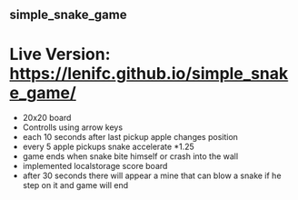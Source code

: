 ## simple_snake_game

# Live Version: https://lenifc.github.io/simple_snake_game/

- 20x20 board
- Controlls using arrow keys
- each 10 seconds after last pickup apple changes position 
- every 5 apple pickups snake accelerate *1.25
- game ends when snake bite himself or crash into the wall
- implemented localstorage score board
- after 30 seconds there will appear a mine that can blow a snake if he step on it and game will end
